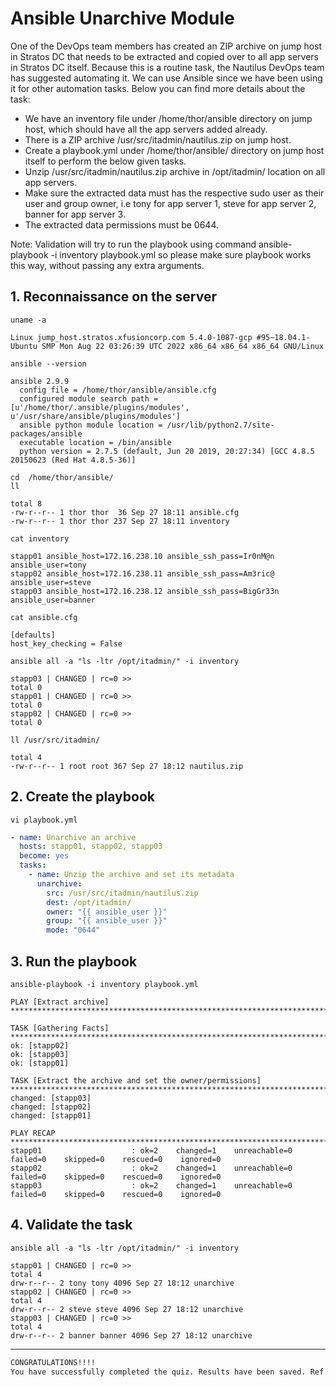 # Ansible Unarchive Module

One of the DevOps team members has created an ZIP archive on jump host in Stratos DC that needs to be extracted and copied over to all app servers in Stratos DC itself. Because this is a routine task, the Nautilus DevOps team has suggested automating it. We can use Ansible since we have been using it for other automation tasks. Below you can find more details about the task:  
- We have an inventory file under /home/thor/ansible directory on jump host, which should have all the app servers added already.  
- There is a ZIP archive /usr/src/itadmin/nautilus.zip on jump host.  
- Create a playbook.yml under /home/thor/ansible/ directory on jump host itself to perform the below given tasks.  
- Unzip /usr/src/itadmin/nautilus.zip archive in /opt/itadmin/ location on all app servers.  
- Make sure the extracted data must has the respective sudo user as their user and group owner, i.e tony for app server 1, steve for app server 2, banner for app server 3.  
- The extracted data permissions must be 0644.  

Note: Validation will try to run the playbook using command ansible-playbook -i inventory playbook.yml so please make sure playbook works this way, without passing any extra arguments.  



## 1. Reconnaissance on the server
`uname -a`
```console
Linux jump_host.stratos.xfusioncorp.com 5.4.0-1087-gcp #95~18.04.1-Ubuntu SMP Mon Aug 22 03:26:39 UTC 2022 x86_64 x86_64 x86_64 GNU/Linux
```

`ansible --version`  
```console
ansible 2.9.9
  config file = /home/thor/ansible/ansible.cfg
  configured module search path = [u'/home/thor/.ansible/plugins/modules', u'/usr/share/ansible/plugins/modules']
  ansible python module location = /usr/lib/python2.7/site-packages/ansible
  executable location = /bin/ansible
  python version = 2.7.5 (default, Jun 20 2019, 20:27:34) [GCC 4.8.5 20150623 (Red Hat 4.8.5-36)]
```

`cd  /home/thor/ansible/`  
`ll`  
```console
total 8
-rw-r--r-- 1 thor thor  36 Sep 27 18:11 ansible.cfg
-rw-r--r-- 1 thor thor 237 Sep 27 18:11 inventory
```

`cat inventory`  
```ansible
stapp01 ansible_host=172.16.238.10 ansible_ssh_pass=Ir0nM@n ansible_user=tony
stapp02 ansible_host=172.16.238.11 ansible_ssh_pass=Am3ric@ ansible_user=steve
stapp03 ansible_host=172.16.238.12 ansible_ssh_pass=BigGr33n ansible_user=banner
```

`cat ansible.cfg`  
```console
[defaults]
host_key_checking = False
```

`ansible all -a "ls -ltr /opt/itadmin/" -i inventory`  
```ansible
stapp03 | CHANGED | rc=0 >>
total 0
stapp01 | CHANGED | rc=0 >>
total 0
stapp02 | CHANGED | rc=0 >>
total 0
```

`ll /usr/src/itadmin/`  
```console
total 4
-rw-r--r-- 1 root root 367 Sep 27 18:12 nautilus.zip
```

## 2. Create the playbook
`vi playbook.yml`  
```yaml
- name: Unarchive an archive
  hosts: stapp01, stapp02, stapp03
  become: yes
  tasks:
    - name: Unzip the archive and set its metadata
      unarchive:
        src: /usr/src/itadmin/nautilus.zip
        dest: /opt/itadmin/
        owner: "{{ ansible_user }}"
        group: "{{ ansible_user }}"
        mode: "0644"
```


## 3. Run the playbook
`ansible-playbook -i inventory playbook.yml`  
```ansible
PLAY [Extract archive] **********************************************************************************************************************************************************************

TASK [Gathering Facts] **********************************************************************************************************************************************************************
ok: [stapp02]
ok: [stapp03]
ok: [stapp01]

TASK [Extract the archive and set the owner/permissions] ************************************************************************************************************************************
changed: [stapp03]
changed: [stapp02]
changed: [stapp01]

PLAY RECAP **********************************************************************************************************************************************************************************
stapp01                    : ok=2    changed=1    unreachable=0    failed=0    skipped=0    rescued=0    ignored=0   
stapp02                    : ok=2    changed=1    unreachable=0    failed=0    skipped=0    rescued=0    ignored=0   
stapp03                    : ok=2    changed=1    unreachable=0    failed=0    skipped=0    rescued=0    ignored=0
```


## 4. Validate the task
`ansible all -a "ls -ltr /opt/itadmin/" -i inventory`  
```ansible
stapp01 | CHANGED | rc=0 >>
total 4
drw-r--r-- 2 tony tony 4096 Sep 27 18:12 unarchive
stapp02 | CHANGED | rc=0 >>
total 4
drw-r--r-- 2 steve steve 4096 Sep 27 18:12 unarchive
stapp03 | CHANGED | rc=0 >>
total 4
drw-r--r-- 2 banner banner 4096 Sep 27 18:12 unarchive
```

---

```bash
CONGRATULATIONS!!!!
You have successfully completed the quiz. Results have been saved. Ref ID:63333b0a71ef6a3364359241
```
